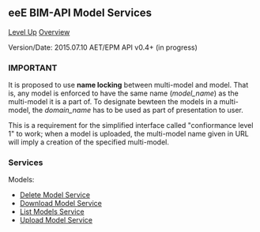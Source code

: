 ## eeE BIM-API Model Services ##

[Level Up](../README.md)
[Overview](./README.md)

Version/Date: 2015.07.10 AET/EPM  API v0.4+ (in progress)

### IMPORTANT

It is proposed to use **name locking** between multi-model and model. That is, any model is enforced to have the same name (*model_name*) as the multi-model it is a part of. To designate bewteen the models in a multi-model, the *domain_name* has to be used as part of presentation to user.

This is a requirement for the simplified interface called "confiormance level 1" to work; when a model is uploaded, the multi-model name given in URL will imply a creation of the specified multi-model. 

### Services

Models:

* [Delete Model Service](delete_model_service.md)
* [Download Model Service](download_model_service.md)
* [List Models Service](list_model_service.md)
* [Upload Model Service](upload_model_service.md)




